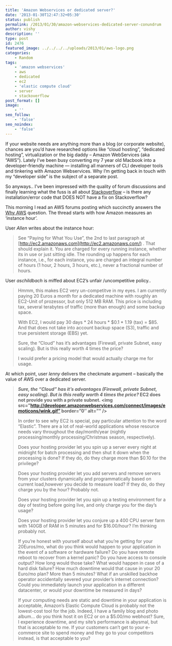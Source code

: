 ```yaml
---
title: 'Amazon Webservices or dedicated server?'
date: '2013-01-30T12:47:32+05:30'
status: publish
permalink: /2013/01/30/amazon-webservices-dedicated-server-conundrum
author: vishy
description: ''
type: post
id: 2476
featured_image: ../../../../uploads/2013/01/aws-logo.png
categories: 
    - Random
tags:
    - 'amazon webservices'
    - aws
    - dedicated
    - ec2
    - 'elastic compute cloud'
    - server
    - stackoverflow
post_format: []
image:
    - ''
seo_follow:
    - 'false'
seo_noindex:
    - 'false'
---
```

If your website needs are anything more than a blog (or corporate website), chances are you’d have researched options like “cloud hosting”, “dedicated hosting”, virtualization or the big daddy – Amazon WebServices (aka “AWS”). Lately I’ve been busy converting my 7 year old Macbook into a developer-friendly machine — installing all manners of CLI developer tools and tinkering with Amazon Webservices. Why I’m getting back in touch with my “developer side” is the subject of a separate post.

So anyways.. I’ve been impressed with the quality of forum discussions and finally learning what the fuss is all about [Stackoverflow](http://stackoverflow.com/) – is there any installation/error code that DOES NOT have a fix on Stackoverflow?

This morning I read an AWS forums posting which succinctly answers the [Why AWS](https://forums.aws.amazon.com/message.jspa?messageID=98830) question. The thread starts with how Amazon measures an ‘instance hour’.

User *Allen* writes about the instance hour:

> See “Paying for What You Use”, the 2nd to last paragraph at [http://ec2.amazonaws.com](http://ec2.amazonaws.com/) . That should explain it. You are charged for every running instance, whether its in use or just sitting idle. The rounding up happens for each instance, i.e., for each instance, you are charged an integral number of hours (1 hour, 2 hours, 3 hours, etc.), never a fractional number of hours.

User *aschildbach* is miffed about EC2’s unfair /uncompetitive policy..

> Hmmm, this makes EC2 very un-competitve in my eyes. I am currently paying 20 Euros a month for a dedicated machine with roughly an EC2-Unit of prozessor, but only 512 MB RAM. This price is including tax, several terabytes of traffic (more than enough) and some backup space.
> 
> With EC2, I would pay 30 days \* 24 hours \* $0.1 \* 1.19 (tax) = $85. And that does not take into account backup space (S3), traffic and true persistent storage (EBS) yet.
> 
> Sure, the “Cloud” has it’s advantages (Firewall, private Subnet, easy scaling). But is this really worth 4 times the price?
> 
> I would prefer a pricing model that would actually charge me for usage.

At which point, user *lenny* delivers the checkmate argument – basically the value of AWS over a dedicated server.

> ***Sure, the “Cloud” has it’s advantages (Firewall, private Subnet, easy scaling). But is this really worth 4 times the price?* EC2 does not provide you with a private subnet. &lt;img src=”http://developer.amazonwebservices.com/connect/images/emoticons/wink.gif” border=”0″ alt=”” /&gt;**
> 
> In order to see why EC2 is special, pay particular attention to the word “Elastic”. There are a lot of real-world applications whose resource needs vary throughout the day/month/year (nightly processing/monthly processing/Christmas season, respectively).
> 
> Does your hosting provider let you spin up a server every night at midnight for batch processing and then shut it down when the processing is done? If they do, do they charge more than $0.10 for the privilege?
> 
> Does your hosting provider let you add servers and remove servers from your clusters dynamically and programmatically based on current load,however you decide to measure load? If they do, do they charge you by the hour? Probably not.
> 
> Does your hosting provider let you spin up a testing environment for a day of testing before going live, and only charge you for the day’s usage?
> 
> Does your hosting provider let you conjure up a 400 CPU server farm with 140GB of RAM in 5 minutes and for $16.00/hour? I’m thinking probably not.
> 
> If you’re honest with yourself about what you’re getting for your 20Euros/mo, what do you think would happen to your application in the event of a software or hardware failure? Do you have remote reboot to recover from a kernel panic? Do you have access to console output? How long would those take? What would happen in case of a hard disk failure? How much downtime would that cause in your 20 Euro/mo plan? More than 5 minutes? What if an unskilled backhoe operator accidentally severed your provider’s internet connection? Could you immediately launch your application in a different datacenter, or would your downtime be measured in days?
> 
> If your computing needs are static and downtime in your application is acceptable, Amazon’s Elastic Compute Cloud is probably not the lowest-cost tool for the job. Indeed, I have a family blog and photo album… do you think host it on EC2 or on a $5.00/mo webhost? Sure, I experience downtime, and my site’s performance is abysmal, but that is acceptable to me. If your customers can’t get to your e-commerce site to spend money and they go to your competitors instead, is that acceptable to you?
